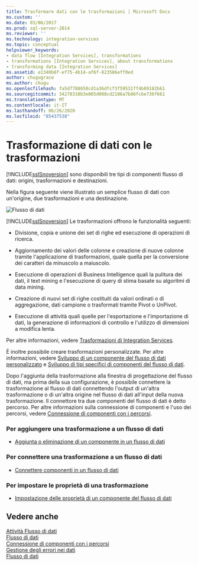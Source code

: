 ```yaml
---
title: Trasformare dati con le trasformazioni | Microsoft Docs
ms.custom: ''
ms.date: 03/06/2017
ms.prod: sql-server-2014
ms.reviewer: ''
ms.technology: integration-services
ms.topic: conceptual
helpviewer_keywords:
- data flow [Integration Services], transformations
- transformations [Integration Services], about transformations
- transforming data [Integration Services]
ms.assetid: e1340b6f-ef75-4b14-af6f-823586eff0ed
author: chugugrace
ms.author: chugu
ms.openlocfilehash: fa5d7788650cd1a36dfcf3f59531ff4b09182b61
ms.sourcegitcommit: 34278310b3e005d008cd2106a7b86fc6e736f661
ms.translationtype: MT
ms.contentlocale: it-IT
ms.lasthandoff: 06/26/2020
ms.locfileid: "85437538"
---
```

# <a name="transform-data-with-transformations"></a>Trasformazione di dati con le trasformazioni
  [!INCLUDE[ssISnoversion](../../../includes/ssisnoversion-md.md)] sono disponibili tre tipi di componenti flusso di dati: origini, trasformazioni e destinazioni.  
  
 Nella figura seguente viene illustrato un semplice flusso di dati con un'origine, due trasformazioni e una destinazione.  
  
 ![Flusso di dati](../../media/mw-dts-08.gif "Flusso di dati")  
  
 [!INCLUDE[ssISnoversion](../../../includes/ssisnoversion-md.md)] Le trasformazioni offrono le funzionalità seguenti:  
  
-   Divisione, copia e unione dei set di righe ed esecuzione di operazioni di ricerca.  
  
-   Aggiornamento dei valori delle colonne e creazione di nuove colonne tramite l'applicazione di trasformazioni, quale quella per la conversione dei caratteri da minuscolo a maiuscolo.  
  
-   Esecuzione di operazioni di Business Intelligence quali la pulitura dei dati, il text mining e l'esecuzione di query di stima basate su algoritmi di data mining.  
  
-   Creazione di nuovi set di righe costituiti da valori ordinati o di aggregazione, dati campione o trasformati tramite Pivot o UnPivot.  
  
-   Esecuzione di attività quali quelle per l'esportazione e l'importazione di dati, la generazione di informazioni di controllo e l'utilizzo di dimensioni a modifica lenta.  
  
 Per altre informazioni, vedere [Trasformazioni di Integration Services](integration-services-transformations.md).  
  
 È inoltre possibile creare trasformazioni personalizzate. Per altre informazioni, vedere [Sviluppo di un componente del flusso di dati personalizzato](../../extending-packages-custom-objects/data-flow/developing-a-custom-data-flow-component.md) e [Sviluppo di tipi specifici di componenti del flusso di dati](../../extending-packages-custom-objects-data-flow-types/developing-specific-types-of-data-flow-components.md).  
  
 Dopo l'aggiunta della trasformazione alla finestra di progettazione del flusso di dati, ma prima della sua configurazione, è possibile connettere la trasformazione al flusso di dati connettendo l'output di un'altra trasformazione o di un'altra origine nel flusso di dati all'input della nuova trasformazione. Il connettore tra due componenti del flusso di dati è detto percorso. Per altre informazioni sulla connessione di componenti e l'uso dei percorsi, vedere [Connessione di componenti con i percorsi](../../connect-components-with-paths.md).  
  
### <a name="to-add-a-transformation-to-a-data-flow"></a>Per aggiungere una trasformazione a un flusso di dati  
  
-   [Aggiunta o eliminazione di un componente in un flusso di dati](../add-or-delete-a-component-in-a-data-flow.md)  
  
### <a name="to-connect-a-transformation-to-a-data-flow"></a>Per connettere una trasformazione a un flusso di dati  
  
-   [Connettere componenti in un flusso di dati](../connect-components-in-a-data-flow.md)  
  
### <a name="to-set-the-properties-of-a-transformation"></a>Per impostare le proprietà di una trasformazione  
  
-   [Impostazione delle proprietà di un componente del flusso di dati](../set-the-properties-of-a-data-flow-component.md)  
  
## <a name="see-also"></a>Vedere anche  
 [Attività Flusso di dati](../../control-flow/data-flow-task.md)   
 [Flusso di dati](../data-flow.md)   
 [Connessione di componenti con i percorsi](../../connect-components-with-paths.md)   
 [Gestione degli errori nei dati](../error-handling-in-data.md)   
 [Flusso di dati](../data-flow.md)  
  
  
